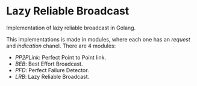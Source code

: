 # Lazy Reliable Broadcast
Implementation of lazy reliable broadcast in Golang.

This implementations is made in modules, where each one has an *request* and *indication* chanel. There are 4 modules:
* *PP2PLink*: Perfect Point to Point link.
* *BEB*: Best Effort Broadcast.
* *PFD*: Perfect Failure Detector.
* *LRB*: Lazy Reliable Broadcast.
